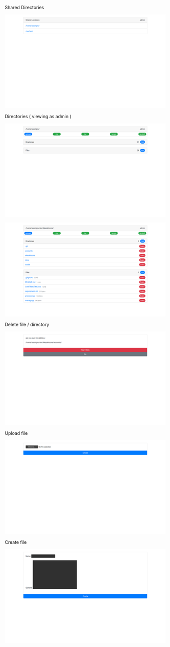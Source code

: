 Shared Directories

![SharedDirectories.png](SharedDirectories.png)

Directories ( viewing as admin )

![DirectoryAsAdmin1.png](DirectoryAsAdmin1.png)

![DirectoryAsAdmin2.png](DirectoryAsAdmin2.png)

Delete file / directory

![Delete.png](Delete.png)

Upload file

![Upload.png](Upload.png)

Create file

![CreatingFile.png](CreatingFile.png)
